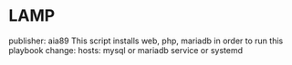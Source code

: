 # LAMP
publisher: aia89
This script installs web, php, mariadb
in order to run this playbook change:
	hosts:
	mysql or mariadb
	service or systemd

